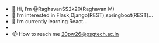 - 👋 Hi, I’m @RaghavanSS2k20(Raghavan M)
- 👀 I’m interested in Flask,Django(REST),springboot(REST)...
- 🌱 I’m currently learning React...
- 
- 📫 How to reach me 20pw26@psgtech.ac.in

<!---
RaghavanSS2k20/RaghavanSS2k20 is a ✨ special ✨ repository because its `README.md` (this file) appears on your GitHub profile.
You can click the Preview link to take a look at your changes.
--->

